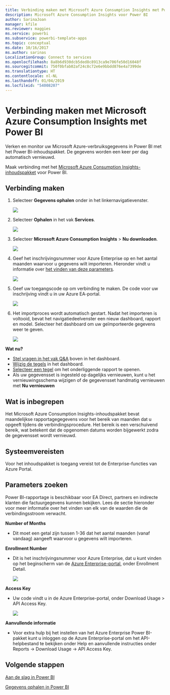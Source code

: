 ```yaml
---
title: Verbinding maken met Microsoft Azure Consumption Insights met Power BI
description: Microsoft Azure Consumption Insights voor Power BI
author: SarinaJoan
manager: kfile
ms.reviewer: maggies
ms.service: powerbi
ms.subservice: powerbi-template-apps
ms.topic: conceptual
ms.date: 10/16/2017
ms.author: sarinas
LocalizationGroup: Connect to services
ms.openlocfilehash: 8a8b6d930dcb5ded8c8913ca9e706fe50d16048f
ms.sourcegitcommit: 750f0bfab02af24c8c72e6e9bbdd876e4a7399de
ms.translationtype: HT
ms.contentlocale: nl-NL
ms.lasthandoff: 01/04/2019
ms.locfileid: "54008207"
---
```

# <a name="connect-to-microsoft-azure-consumption-insights-with-power-bi"></a>Verbinding maken met Microsoft Azure Consumption Insights met Power BI
Verken en monitor uw Microsoft Azure-verbruiksgegevens in Power BI met het Power BI-inhoudspakket. De gegevens worden een keer per dag automatisch vernieuwd.

Maak verbinding met het [Microsoft Azure Consumption Insights-inhoudspakket](https://app.powerbi.com/getdata/services/azureconsumption) voor Power BI.

## <a name="how-to-connect"></a>Verbinding maken
1. Selecteer **Gegevens ophalen** onder in het linkernavigatievenster.
   
    ![](media/service-connect-to-azure-consumption-insights/getdata.png)
2. Selecteer **Ophalen** in het vak **Services**.
   
   ![](media/service-connect-to-azure-consumption-insights/services.png)
3. Selecteer **Microsoft Azure Consumption Insights** \> **Nu downloaden**. 
   
   ![](media/service-connect-to-azure-consumption-insights/mazureconsumption.png)
4. Geef het inschrijvingsnummer voor Azure Enterprise op en het aantal maanden waarvoor u gegevens wilt importeren. Hieronder vindt u informatie over [het vinden van deze parameters](#FindingParams).
   
    ![](media/service-connect-to-azure-consumption-insights/azureconsumptionparams.png)
5. Geef uw toegangscode op om verbinding te maken. De code voor uw inschrijving vindt u in uw Azure EA-portal. 
   
    ![](media/service-connect-to-azure-consumption-insights/msazureconsumptioncreds.png)
6. Het importproces wordt automatisch gestart. Nadat het importeren is voltooid, bevat het navigatiedeelvenster een nieuw dashboard, rapport en model. Selecteer het dashboard om uw geïmporteerde gegevens weer te geven.
   
   ![](media/service-connect-to-azure-consumption-insights/msazureconsumptiondashboard.png)

**Wat nu?**

* [Stel vragen in het vak Q&A](consumer/end-user-q-and-a.md) boven in het dashboard.
* [Wijzig de tegels](service-dashboard-edit-tile.md) in het dashboard.
* [Selecteer een tegel](consumer/end-user-tiles.md) om het onderliggende rapport te openen.
* Als uw gegevensset is ingesteld op dagelijks vernieuwen, kunt u het vernieuwingsschema wijzigen of de gegevensset handmatig vernieuwen met **Nu vernieuwen**

## <a name="whats-included"></a>Wat is inbegrepen
Het Microsoft Azure Consumption Insights-inhoudspakket bevat maandelijkse rapportagegegevens voor het bereik van maanden dat u opgeeft tijdens de verbindingsprocedure. Het bereik is een verschuivend bereik, wat betekent dat de opgenomen datums worden bijgewerkt zodra de gegevensset wordt vernieuwd.

## <a name="system-requirements"></a>Systeemvereisten
Voor het inhoudspakket is toegang vereist tot de Enterprise-functies van Azure Portal. 

<a name="FindingParams"></a>

## <a name="finding-parameters"></a>Parameters zoeken
Power BI-rapportage is beschikbaar voor EA Direct, partners en indirecte klanten die factuurgegevens kunnen bekijken. Lees de sectie hieronder voor meer informatie over het vinden van elk van de waarden die de verbindingsstroom verwacht.

**Number of Months**

* Dit moet een getal zijn tussen 1-36 dat het aantal maanden (vanaf vandaag) aangeeft waarvoor u gegevens wilt importeren.

**Enrollment Number**

* Dit is het inschrijvingsnummer voor Azure Enterprise, dat u kunt vinden op het beginscherm van de [Azure Enterprise-portal](https://ea.azure.com/), onder Enrollment Detail.
  
    ![](media/service-connect-to-azure-consumption-insights/params2.png)

**Access Key**

* Uw code vindt u in de Azure Enterprise-portal, onder Download Usage > API Access Key.
  
    ![](media/service-connect-to-azure-consumption-insights/creds2.png)

**Aanvullende informatie**

* Voor extra hulp bij het instellen van het Azure Enterprise Power BI-pakket kunt u inloggen op de Azure Enterprise-portal om het API-helpbestand te bekijken onder Help en aanvullende instructies onder Reports -> Download Usage -> API Access Key. 

## <a name="next-steps"></a>Volgende stappen
[Aan de slag in Power BI](service-get-started.md)

[Gegevens ophalen in Power BI](service-get-data.md)

